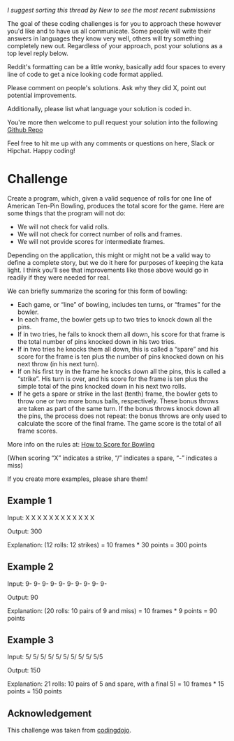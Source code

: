 _I suggest sorting this thread by *New* to see the most recent submissions_

The goal of these coding challenges is for you to approach these however you'd like and to have us all communicate. Some people will write their answers in languages they know very well, others will try something completely new out. Regardless of your approach, post your solutions as a top level reply below.

Reddit's formatting can be a little wonky, basically add four spaces to every line of code to get a nice looking code format applied.

Please comment on people's solutions. Ask why they did X, point out potential improvements.

Additionally, please list what language your solution is coded in.

You're more then welcome to pull request your solution into the following [Github Repo](https://github.com/GregHilston/Code-Foo)

Feel free to hit me up with any comments or questions on here, Slack or Hipchat. Happy coding!

# Challenge

Create a program, which, given a valid sequence of rolls for one line of American Ten-Pin Bowling, produces the total score for the game. Here are some things that the program will not do:

- We will not check for valid rolls.
- We will not check for correct number of rolls and frames.
- We will not provide scores for intermediate frames.

Depending on the application, this might or might not be a valid way to define a complete story, but we do it here for purposes of keeping the kata light. I think you’ll see that improvements like those above would go in readily if they were needed for real.

We can briefly summarize the scoring for this form of bowling:

- Each game, or “line” of bowling, includes ten turns, or “frames” for the bowler.
- In each frame, the bowler gets up to two tries to knock down all the pins.
- If in two tries, he fails to knock them all down, his score for that frame is the total number of pins knocked down in his two tries.
- If in two tries he knocks them all down, this is called a “spare” and his score for the frame is ten plus the number of pins knocked down on his next throw (in his next turn).
- If on his first try in the frame he knocks down all the pins, this is called a “strike”. His turn is over, and his score for the frame is ten plus the simple total of the pins knocked down in his next two rolls.
- If he gets a spare or strike in the last (tenth) frame, the bowler gets to throw one or two more bonus balls, respectively. These bonus throws are taken as part of the same turn. If the bonus throws knock down all the pins, the process does not repeat: the bonus throws are only used to calculate the score of the final frame.
The game score is the total of all frame scores.

More info on the rules at: [How to Score for Bowling](https://www.topendsports.com/sport/tenpin/scoring.htm)

(When scoring “X” indicates a strike, “/” indicates a spare, “-” indicates a miss)

If you create more examples, please share them!

## Example 1

Input: X X X X X X X X X X X X

Output: 300

Explanation: (12 rolls: 12 strikes) = 10 frames * 30 points = 300 points

## Example 2

Input: 9- 9- 9- 9- 9- 9- 9- 9- 9- 9-

Output: 90

Explanation: (20 rolls: 10 pairs of 9 and miss) = 10 frames * 9 points = 90 points

## Example 3

Input: 5/ 5/ 5/ 5/ 5/ 5/ 5/ 5/ 5/ 5/5

Output: 150

Explanation: 21 rolls: 10 pairs of 5 and spare, with a final 5) = 10 frames * 15 points = 150 points

## Acknowledgement

This challenge was taken from [codingdojo](http://codingdojo.org/kata/Bowling/).